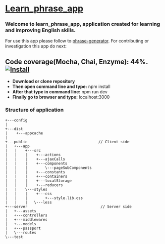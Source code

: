 # [Learn_phrase_app](https://phrase-generator.herokuapp.com)

### Welcome to learn_phrase_app, application created for learning and improving English skills.
For use this app please follow to [phrase-generator](https://phrase-generator.herokuapp.com).
For contributing or investigation this app do next:
## Code coverage(Mocha, Chai, Enzyme): 44%. [![Install](http://www.awesomescreenshot.com/image/2192875/de678037e2eb41e3908be6d9ad7a0c72.png?resize=50%)](http://www.awesomescreenshot.com/image/2192875/de678037e2eb41e3908be6d9ad7a0c72.png)
* **Download or clone repository**
* **Then open command line and type:** npm install
* **After that type in command line:** npm run dev
* **Finally go to browser and type:** localhost:3000

### Structure of application
```
+---config
|   
+---dist
|    +---appcache
|
+---public                                // Client side
|   +---app
|   |    +---src
|   |    |    +---actions
|   |    |    +---ajaxCalls
|   |    |    +---components
|   |    |        \---pageSubComponents
|   |    |    +---constants
|   |    |    +---containers
|   |    |    +---localStorage
|   |    |    +---reducers
|   |    \---styles
|   |    |    +---css
|   |    |        +---style.lib.css           
|   |    |   \---less
+---server                                 // Server side                          
|   +---assets
|   +---controllers
|   +---middlewares
|   +---models
|   +---passport
|   \---routes
\---test
```
